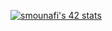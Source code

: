 [![smounafi's 42 stats](https://badge.mediaplus.ma/binary/smounafi)](https://github.com/oakoudad/badge42)
